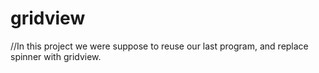 # gridview
//In this project we were suppose to reuse our last program, and replace spinner with gridview.
